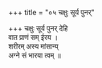 +++
title = "०५ चक्षुः सूर्य पुनर्"

+++
चक्षुः सूर्य पुनर् देहि  
वात प्राणं सम् ईरय ।  
शरीरम् अस्य मांसान्य्  
अग्ने सं भारया त्वम् ॥